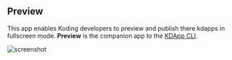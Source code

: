 Preview
-----------

This app enables Koding developers to preview and publish there kdapps in fullscreen mode.
**Preview** is the companion app to the [KDApp CLI](https://github.com/bvallelunga/KDApp).

![screenshot](https://raw.github.com/bvallelunga/Preview.kdapp/master/resources/screenshot.png)